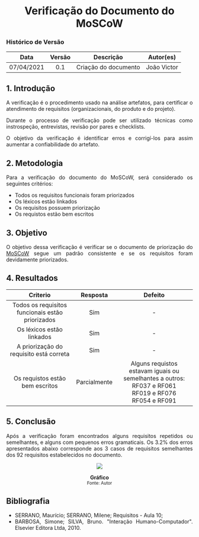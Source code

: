 # <center> Verificação do Documento do MoSCoW

### Histórico de Versão
|    Data    | Versão | Descrição            | Autor(es)       |
| :--------: | :----: | :------------------: | :-------------: |
| 07/04/2021 |  0.1   | Criação do documento | João Victor  |

<div align="justify">

## 1. Introdução
A verificação é o procedimento usado na análise artefatos, para certificar o atendimento de requisitos (organizacionais, do produto e do projeto).

Durante o processo de verificação pode ser utilizado técnicas como instrospeção, entrevistas, revisão por pares e checklists.

O objetivo da verificação é identificar erros e corrigí-los para assim aumentar a confiabilidade do artefato.

## 2. Metodologia
Para a verificação do documento do MoSCoW, será considerado os seguintes critérios:

- Todos os requisitos funcionais foram priorizados
- Os léxicos estão linkados
- Os requisitos possuem priorização
- Os requistos estão bem escritos
## 3. Objetivo
O objetivo dessa verificação é verificar se o documento de priorização do [MoSCoW](../ponto_de_controle_2/moscow.md) segue um padrão consistente e se os requisitos foram devidamente priorizados.

## 4. Resultados

| Criterio | Resposta | Defeito |
| :-: |:-: | :-:|
| Todos os requisitos funcionais estão priorizados | Sim | - |
| Os léxicos estão linkados | Sim | - |
| A priorização do requisito está correta | Sim | - |
| Os requistos estão bem escritos | Parcialmente | Alguns requistos estavam iguais ou semelhantes a outros: <br> RF037 e RF061 <br> RF019 e RF076 <br> RF054 e RF091 |

## 5. Conclusão
Após a verificação foram encontrados alguns requisitos repetidos ou semelhantes, e alguns com pequenos erros gramaticais. Os 3.2% dos erros apresentados abaixo corresponde aos 3 casos de requisitos semelhantes dos 92 requisitos estabelecidos no documento.

<p align='center'>
    <a href='assets/images/graficoMoscow.png' target='_blank'>
        <img src='assets/images/graficoMoscow.png'>
    </a>
    <figcaption align='center'>
        <b>Gráfico</b>
        <br>
        <small>Fonte: Autor</small>
    </figcaption>
</p>

## Bibliografia

- SERRANO, Maurício; SERRANO, Milene; Requisitos - Aula 10;
- BARBOSA, Simone; SILVA, Bruno. "Interação Humano-Computador". Elsevier Editora Ltda, 2010.

</div>